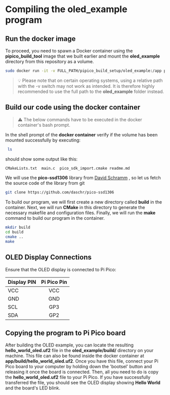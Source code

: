# Compiling the oled_example program

## Run the docker image

To proceed, you need to spawn a Docker container using the **pipico_build_tool** image that we built earlier and mount the **oled_example** directory from this repository as a volume.

```bash
sudo docker run -it -v FULL_PATH/pipico_build_setup/oled_example:/app pipico_build_tool
```
> 💡 Please note that on certain operating systems, using a relative path with the -v switch may not work as intended. It is therefore highly recommended to use the full path to the **oled_example** folder instead.


## Build our code using the docker container 

> ⚠️ The below commands have to be executed in the docker container's  bash prompt.

In the shell prompt of the **docker container** verify if the volume has been mounted successfully by executing:

```bash
 ls
```
should show some output like this:

```bash
CMakeLists.txt  main.c  pico_sdk_import.cmake readme.md
```

We will  use the **pico-ssd1306** library from [David Schramm](https://github.com/daschr/pico-ssd1306) , so let us fetch the source code of the library from git

```bash
git clone https://github.com/daschr/pico-ssd1306
```

To build our program, we will first create a new directory called **build** in the container. Next, we will run **CMake** in this directory to generate the necessary makefile and configuration files. Finally, we will run the **make** command to build our program in the container.

```bash
mkdir build
cd build
cmake ..
make
```

## OLED Display Connections

Ensure that the OLED display is connected to Pi Pico:

| Display PIN         | Pi Pico Pin |
|--------------|:-----:|
| VCC |  VCC |
| GND      |  GND |
| SCL      |  GP3 |
| SDA      |  GP2 |

## Copying the program to Pi Pico board

After building the OLED example, you can locate the resulting **hello_world_oled.uf2** file in the **oled_example/build/** directory on your machine. This file can also be found inside the docker container at **app/build/hello_world_oled.uf2**. 
Once you have this file, connect your Pi Pico board to your computer by holding down the 'bootsel' button and releasing it once the board is connected. Then, all you need to do is copy the **hello_world_oled.uf2** file to your Pi Pico. If you have successfully transferred the file, you should see the OLED display showing **Hello World** and the board's LED blink.
